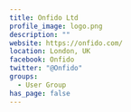 ```yaml
---
title: Onfido Ltd
profile_image: logo.png
description: ""
website: https://onfido.com/
location: London, UK
facebook: Onfido
twitter: "@Onfido"
groups:
  - User Group
has_page: false
---
```

